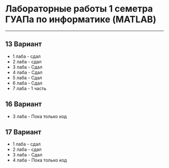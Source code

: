 <h1>Лабораторные работы 1 семетра ГУАПа по информатике (MATLAB)</h1>
<hr>
<h2>13 Вариант</h2>
<ul>
  <li>1 лаба - сдал</li>
  <li>2 лаба - сдал</li>
  <li>3 лаба - Сдал</li>
  <li>4 лаба - Сдал</li>
  <li>5 лаба - Сдал</li>
  <li>6 лаба - Сдал</li>
  <li>7 лаба - 1 часть</li>
</ul>
<h2>16 Вариант</h2>
<ul>
  <li>3 лаба - Пока только код</li>
</ul>
<h2>17 Вариант</h2>
<ul>
  <li>1 лаба - сдал</li>
  <li>2 лаба - сдал</li>
  <li>3 лаба - Сдал</li>
  <li>4 лаба - Пока только код</li>
</ul>
